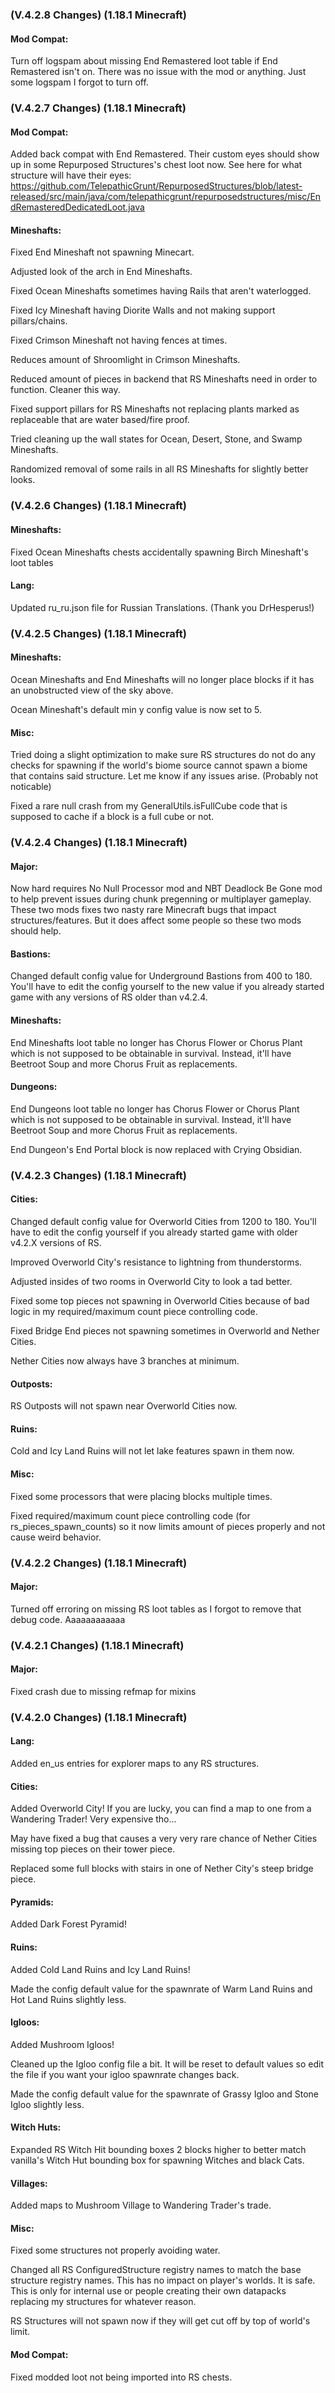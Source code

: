 ### **(V.4.2.8 Changes) (1.18.1 Minecraft)**

#### Mod Compat:
Turn off logspam about missing End Remastered loot table if End Remastered isn't on. 
 There was no issue with the mod or anything.
 Just some logspam I forgot to turn off.


### **(V.4.2.7 Changes) (1.18.1 Minecraft)**

#### Mod Compat:
Added back compat with End Remastered. Their custom eyes should show up in some Repurposed Structures's chest loot now.
 See here for what structure will have their eyes: 
 https://github.com/TelepathicGrunt/RepurposedStructures/blob/latest-released/src/main/java/com/telepathicgrunt/repurposedstructures/misc/EndRemasteredDedicatedLoot.java

#### Mineshafts:
Fixed End Mineshaft not spawning Minecart.

Adjusted look of the arch in End Mineshafts.

Fixed Ocean Mineshafts sometimes having Rails that aren't waterlogged.

Fixed Icy Mineshaft having Diorite Walls and not making support pillars/chains.

Fixed Crimson Mineshaft not having fences at times.

Reduces amount of Shroomlight in Crimson Mineshafts.

Reduced amount of pieces in backend that RS Mineshafts need in order to function. Cleaner this way.

Fixed support pillars for RS Mineshafts not replacing plants marked as replaceable that are water based/fire proof.

Tried cleaning up the wall states for Ocean, Desert, Stone, and Swamp Mineshafts.

Randomized removal of some rails in all RS Mineshafts for slightly better looks.


### **(V.4.2.6 Changes) (1.18.1 Minecraft)**

#### Mineshafts:
Fixed Ocean Mineshafts chests accidentally spawning Birch Mineshaft's loot tables

#### Lang:
Updated ru_ru.json file for Russian Translations. (Thank you DrHesperus!)


### **(V.4.2.5 Changes) (1.18.1 Minecraft)**

#### Mineshafts:
Ocean Mineshafts and End Mineshafts will no longer place blocks if it has an unobstructed view of the sky above.

Ocean Mineshaft's default min y config value is now set to 5.

#### Misc:
Tried doing a slight optimization to make sure RS structures do not do any checks for spawning if the world's biome source
 cannot spawn a biome that contains said structure. Let me know if any issues arise. (Probably not noticable)

Fixed a rare null crash from my GeneralUtils.isFullCube code that is supposed to cache if a block is a full cube or not.


### **(V.4.2.4 Changes) (1.18.1 Minecraft)**

#### Major:
Now hard requires No Null Processor mod and NBT Deadlock Be Gone mod to help prevent issues during chunk pregenning or multiplayer gameplay.
  These two mods fixes two nasty rare Minecraft bugs that impact structures/features. But it does affect some people so these two mods should help.

#### Bastions:
Changed default config value for Underground Bastions from 400 to 180.
 You'll have to edit the config yourself to the new value if you already started game with any versions of RS older than v4.2.4.

#### Mineshafts:
End Mineshafts loot table no longer has Chorus Flower or Chorus Plant which is not supposed to be obtainable in survival.
  Instead, it'll have Beetroot Soup and more Chorus Fruit as replacements.

#### Dungeons:
End Dungeons loot table no longer has Chorus Flower or Chorus Plant which is not supposed to be obtainable in survival.
  Instead, it'll have Beetroot Soup and more Chorus Fruit as replacements.

End Dungeon's End Portal block is now replaced with Crying Obsidian.


### **(V.4.2.3 Changes) (1.18.1 Minecraft)**

#### Cities:
Changed default config value for Overworld Cities from 1200 to 180. 
  You'll have to edit the config yourself if you already started game with older v4.2.X versions of RS.

Improved Overworld City's resistance to lightning from thunderstorms.

Adjusted insides of two rooms in Overworld City to look a tad better.

Fixed some top pieces not spawning in Overworld Cities because of bad logic in my required/maximum count piece controlling code.

Fixed Bridge End pieces not spawning sometimes in Overworld and Nether Cities.

Nether Cities now always have 3 branches at minimum.

#### Outposts:
RS Outposts will not spawn near Overworld Cities now.

#### Ruins:
Cold and Icy Land Ruins will not let lake features spawn in them now.

#### Misc:
Fixed some processors that were placing blocks multiple times.

Fixed required/maximum count piece controlling code (for rs_pieces_spawn_counts) so it now limits amount of pieces properly and not cause weird behavior.


### **(V.4.2.2 Changes) (1.18.1 Minecraft)**

#### Major:
Turned off erroring on missing RS loot tables as I forgot to remove that debug code. Aaaaaaaaaaaa


### **(V.4.2.1 Changes) (1.18.1 Minecraft)**

#### Major:
Fixed crash due to missing refmap for mixins


### **(V.4.2.0 Changes) (1.18.1 Minecraft)**

#### Lang:
Added en_us entries for explorer maps to any RS structures.

#### Cities:
Added Overworld City! If you are lucky, you can find a map to one from a Wandering Trader! Very expensive tho...

May have fixed a bug that causes a very very rare chance of Nether Cities missing top pieces on their tower piece.

Replaced some full blocks with stairs in one of Nether City's steep bridge piece.

#### Pyramids:
Added Dark Forest Pyramid!

#### Ruins:
Added Cold Land Ruins and Icy Land Ruins!

Made the config default value for the spawnrate of Warm Land Ruins and Hot Land Ruins slightly less.

#### Igloos:
Added Mushroom Igloos!

Cleaned up the Igloo config file a bit. It will be reset to default values so edit the file if you want your igloo spawnrate changes back.

Made the config default value for the spawnrate of Grassy Igloo and Stone Igloo slightly less.

#### Witch Huts:
Expanded RS Witch Hit bounding boxes 2 blocks higher to better match vanilla's Witch Hut bounding box for spawning Witches and black Cats.

#### Villages:
Added maps to Mushroom Village to Wandering Trader's trade.

#### Misc:
Fixed some structures not properly avoiding water.

Changed all RS ConfiguredStructure registry names to match the base structure registry names.
  This has no impact on player's worlds. It is safe. This is only for internal use or people creating their own datapacks replacing my structures for whatever reason.

RS Structures will not spawn now if they will get cut off by top of world's limit. 

#### Mod Compat:
Fixed modded loot not being imported into RS chests.
